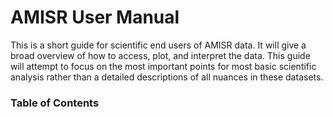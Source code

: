 # AMISR User Manual

This is a short guide for scientific end users of AMISR data.  It will give a broad overview of how to access, plot, and interpret the data.  This guide will attempt to focus on the most important points for most basic scientific analysis rather than a detailed descriptions of all nuances in these datasets.


### Table of Contents

```{tableofcontents}
```

